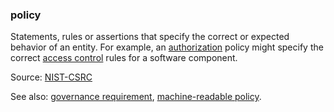 ### policy

<p class="c8"><span>Statements, rules or assertions that specify the correct or expected behavior of an entity. For example, an </span><span class="c2"><a class="c3" href="#h.576ssfpt348i">authorization</a></span><span>&nbsp;policy might specify the correct </span><span class="c2"><a class="c3" href="#h.lmk4gqobt99b">access control</a></span><span class="c0">&nbsp;rules for a software component.</span></p><p class="c8"><span>Source: </span><span class="c2"><a class="c3" href="https://www.google.com/url?q=https://csrc.nist.gov/glossary/term/policy&amp;sa=D&amp;source=editors&amp;ust=1706779842776709&amp;usg=AOvVaw3MSY-lh1TWOkZn5pPUpno_">NIST-CSRC</a></span></p><p class="c8"><span>See also: </span><span class="c2"><a class="c3" href="#h.j4z5czk0dk8t">governance requirement</a></span><span>, </span><span class="c2"><a class="c3" href="#h.4x7tsm56oicm">machine-readable policy</a></span><span class="c0">.</span></p>